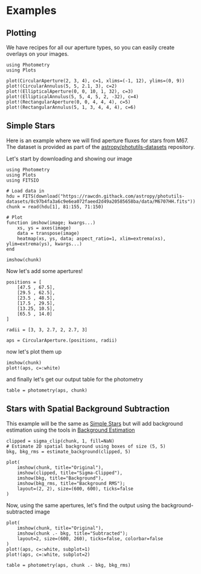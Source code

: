 # Examples

## Plotting
We have recipes for all our aperture types, so you can easily create overlays on your images.

```@example plot
using Photometry
using Plots

plot(CircularAperture(2, 3, 4), c=1, xlims=(-1, 12), ylims=(0, 9))
plot!(CircularAnnulus(5, 5, 2.1, 3), c=2)
plot!(EllipticalAperture(0, 0, 10, 1, 32), c=3)
plot!(EllipticalAnnulus(5, 5, 4, 5, 2, -32), c=4)
plot!(RectangularAperture(0, 0, 4, 4, 4), c=5)
plot!(RectangularAnnulus(5, 1, 3, 4, 4, 4), c=6)
```

## Simple Stars

Here is an example where we will find aperture fluxes for stars from M67. The dataset is provided as part of the [astropy/photutils-datasets](https://github.com/astropy/photutils-datasets) repository.

Let's start by downloading and showing our image

```@example stars
using Photometry
using Plots
using FITSIO

# Load data in
hdu = FITS(download("https://rawcdn.githack.com/astropy/photutils-datasets/8c97b4fa3a6c9e6ea072faeed2d49a20585658ba/data/M6707HH.fits"))
chunk = read(hdu[1], 81:155, 71:150)

# Plot
function imshow(image; kwargs...)
    xs, ys = axes(image)
    data = transpose(image)
    heatmap(xs, ys, data; aspect_ratio=1, xlim=extrema(xs), ylim=extrema(ys), kwargs...)
end

imshow(chunk)
```

Now let's add some apertures!

```@example stars
positions = [
    [47.5 , 67.5],
    [29.5 , 62.5],
    [23.5 , 48.5],
    [17.5 , 29.5],
    [13.25, 10.5],
    [65.5 , 14.0]
]

radii = [3, 3, 2.7, 2, 2.7, 3]

aps = CircularAperture.(positions, radii)
```

now let's plot them up

```@example stars
imshow(chunk)
plot!(aps, c=:white)
```

and finally let's get our output table for the photometry

```@example stars
table = photometry(aps, chunk)
```

## Stars with Spatial Background Subtraction

This example will be the same as [Simple Stars](@ref) but will add background estimation using the tools in [Background Estimation](@ref)

```@example stars
clipped = sigma_clip(chunk, 1, fill=NaN)
# Estimate 2D spatial background using boxes of size (5, 5)
bkg, bkg_rms = estimate_background(clipped, 5)

plot(
    imshow(chunk, title="Original"),
    imshow(clipped, title="Sigma-Clipped"),
    imshow(bkg, title="Background"),
    imshow(bkg_rms, title="Background RMS");
    layout=(2, 2), size=(600, 600), ticks=false
)
```

Now, using the same apertures, let's find the output using the background-subtracted image

```@example stars
plot(
    imshow(chunk, title="Original"),
    imshow(chunk .- bkg, title="Subtracted");
    layout=2, size=(600, 260), ticks=false, colorbar=false
)
plot!(aps, c=:white, subplot=1)
plot!(aps, c=:white, subplot=2)
```

```@example stars
table = photometry(aps, chunk .- bkg, bkg_rms)
```
